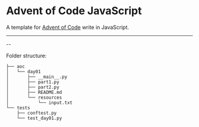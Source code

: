 # Advent of Code JavaScript

A template for [Advent of Code](https://adventofcode.com/) write in JavaScript.

---

--

Folder structure:

```
├── aoc
│   └── day01
│       ├── __main__.py
│       ├── part1.py
│       ├── part2.py
│       ├── README.md
│       └── resources
│           └── input.txt
└── tests
    ├── conftest.py
    └── test_day01.py
```
